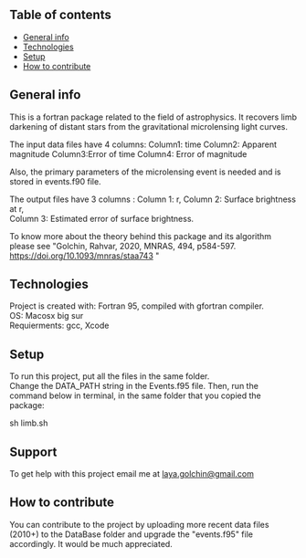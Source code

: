 ## Table of contents
* [General info](#general-info)
* [Technologies](#technologies)
* [Setup](#setup)
* [How to contribute](#how-to-contribute)


## General info

This is a fortran package related to the field of astrophysics.  It recovers limb darkening of distant stars from the gravitational microlensing light curves.

The input data files have 4 columns: 
Column1: time   Column2: Apparent magnitude Column3:Error of time  Column4: Error of magnitude

Also, the primary parameters of the microlensing event is needed and is stored in events.f90 file.

The output files have 3 columns    : 
Column 1: r, 
Column 2: Surface brightness at r,  
Column 3: Estimated error of surface brightness.

To know more about the theory behind this package and its algorithm please see "Golchin, Rahvar, 2020, MNRAS, 494, p584-597. https://doi.org/10.1093/mnras/staa743 "   
 
## Technologies
Project is created with: Fortran 95, compiled with gfortran compiler. 
 <br>
OS: Macosx big sur
 <br>
Requierments: gcc, Xcode
 
## Setup
To run this project, put all the files in the same folder.<br>
Change the DATA_PATH string in the Events.f95 file.
 Then, run the command below in terminal, in the same folder that you copied the package:

sh limb.sh
 
## Support
To get help with this project email me at laya.golchin@gmail.com


## How to contribute
You can contribute to the project by uploading more recent data files (2010+) to the DataBase folder and upgrade the "events.f95" file accordingly.
It would be much appreciated.
